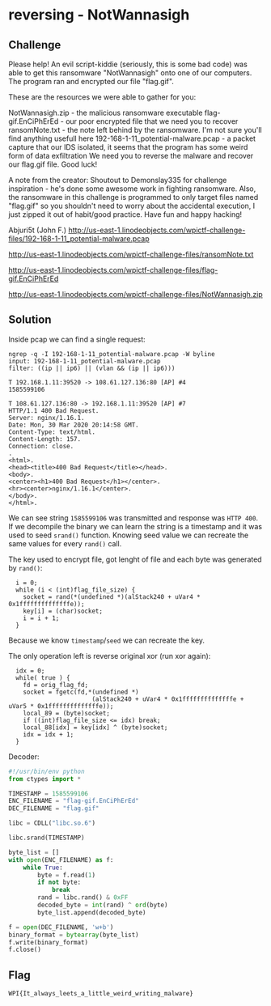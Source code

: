 # reversing - NotWannasigh

## Challenge
Please help! An evil script-kiddie (seriously, this is some bad code) was able
to get this ransomware "NotWannasigh" onto one of our computers. The program ran
and encrypted our file "flag.gif".

These are the resources we were able to gather for you:

NotWannasigh.zip - the malicious ransomware executable flag-gif.EnCiPhErEd - our
poor encrypted file that we need you to recover ransomNote.txt - the note left
behind by the ransomware. I'm not sure you'll find anything usefull here
192-168-1-11_potential-malware.pcap - a packet capture that our IDS isolated, it
seems that the program has some weird form of data exfiltration We need you to
reverse the malware and recover our flag.gif file. Good luck!

A note from the creator: Shoutout to Demonslay335 for challenge inspiration -
he's done some awesome work in fighting ransomware. Also, the ransomware in this
challenge is programmed to only target files named "flag.gif" so you shouldn't
need to worry about the accidental execution, I just zipped it out of habit/good
practice. Have fun and happy hacking!

Abjuri5t (John F.)
http://us-east-1.linodeobjects.com/wpictf-challenge-files/192-168-1-11_potential-malware.pcap

http://us-east-1.linodeobjects.com/wpictf-challenge-files/ransomNote.txt

http://us-east-1.linodeobjects.com/wpictf-challenge-files/flag-gif.EnCiPhErEd

http://us-east-1.linodeobjects.com/wpictf-challenge-files/NotWannasigh.zip

## Solution
Inside pcap we can find a single request:
```
ngrep -q -I 192-168-1-11_potential-malware.pcap -W byline
input: 192-168-1-11_potential-malware.pcap
filter: ((ip || ip6) || (vlan && (ip || ip6)))

T 192.168.1.11:39520 -> 108.61.127.136:80 [AP] #4
1585599106

T 108.61.127.136:80 -> 192.168.1.11:39520 [AP] #7
HTTP/1.1 400 Bad Request.
Server: nginx/1.16.1.
Date: Mon, 30 Mar 2020 20:14:58 GMT.
Content-Type: text/html.
Content-Length: 157.
Connection: close.
.
<html>.
<head><title>400 Bad Request</title></head>.
<body>.
<center><h1>400 Bad Request</h1></center>.
<hr><center>nginx/1.16.1</center>.
</body>.
</html>.
```
We can see string `1585599106` was transmitted and response was `HTTP 400`. If
we decompile the binary we can learn the string is a timestamp and it was used
to seed `srand()` function. Knowing seed value we can recreate the same values
for every `rand()` call.

The key used to encrypt file, got lenght of file and each byte was generated by
`rand()`:
```
  i = 0;
  while (i < (int)flag_file_size) {
    socket = rand(*(undefined *)(alStack240 + uVar4 * 0x1ffffffffffffffe));
    key[i] = (char)socket;
    i = i + 1;
  }
```
Because we know `timestamp`/`seed` we can recreate the key.

The only operation left is reverse original xor (run xor again):
```
  idx = 0;
  while( true ) {
    fd = orig_flag_fd;
    socket = fgetc(fd,*(undefined *)
                       (alStack240 + uVar4 * 0x1ffffffffffffffe + uVar5 * 0x1ffffffffffffffe));
    local_89 = (byte)socket;
    if ((int)flag_file_size <= idx) break;
    local_88[idx] = key[idx] ^ (byte)socket;
    idx = idx + 1;
  }
```

Decoder:
```python
#!/usr/bin/env python
from ctypes import *

TIMESTAMP = 1585599106
ENC_FILENAME = "flag-gif.EnCiPhErEd"
DEC_FILENAME = "flag.gif"

libc = CDLL("libc.so.6")

libc.srand(TIMESTAMP)

byte_list = []
with open(ENC_FILENAME) as f:
    while True:
        byte = f.read(1)
        if not byte:
            break
        rand = libc.rand() & 0xFF
        decoded_byte = int(rand) ^ ord(byte)
        byte_list.append(decoded_byte)

f = open(DEC_FILENAME, 'w+b')
binary_format = bytearray(byte_list)
f.write(binary_format)
f.close()
```

## Flag
```
WPI{It_always_leets_a_little_weird_writing_malware}
```
